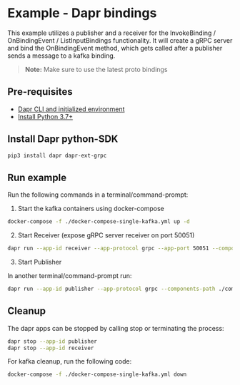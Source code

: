 # Example - Dapr bindings

This example utilizes a publisher and a receiver for the InvokeBinding / OnBindingEvent / ListInputBindings functionality. It will create a gRPC server and bind the OnBindingEvent method, which gets called after a publisher sends a message to a kafka binding.

> **Note:** Make sure to use the latest proto bindings

## Pre-requisites

- [Dapr CLI and initialized environment](https://docs.dapr.io/getting-started)
- [Install Python 3.7+](https://www.python.org/downloads/)

## Install Dapr python-SDK

<!-- Our CI/CD pipeline automatically installs the correct version, so we can skip this step in the automation -->

```bash
pip3 install dapr dapr-ext-grpc
```

## Run example

Run the following commands in a terminal/command-prompt:

<!-- STEP
name: Kafka install
sleep: 30
-->

1. Start the kafka containers using docker-compose 

```bash
docker-compose -f ./docker-compose-single-kafka.yml up -d
```

<!-- END_STEP -->

<!-- STEP
name: Start Receiver
expected_stdout_lines: 
  - '== APP == {"id": 1, "message": "hello world"}'
  - '== APP == {"id": 2, "message": "hello world"}'
  - '== APP == {"id": 3, "message": "hello world"}'
background: true
sleep: 5
-->

2. Start Receiver (expose gRPC server receiver on port 50051) 

```bash
dapr run --app-id receiver --app-protocol grpc --app-port 50051 --components-path ./components python3 invoke-input-binding.py
```

<!-- END_STEP -->

3. Start Publisher

In another terminal/command-prompt run:

<!-- STEP
name: Start Publisher
expected_stdout_lines: 
  - '== APP == Sending message id: 1, message "hello world"'
  - '== APP == Sending message id: 2, message "hello world"'
  - '== APP == Sending message id: 3, message "hello world"'
background: true
sleep: 5
-->

```bash
dapr run --app-id publisher --app-protocol grpc --components-path ./components python3 invoke-output-binding.py
```

<!-- END_STEP -->

## Cleanup

<!-- STEP
name: Cleanup
expected_stdout_lines:
  - '✅  app stopped successfully: publisher'
  - '✅  app stopped successfully: receiver'
-->

The dapr apps can be stopped by calling stop or terminating the process:

```bash
dapr stop --app-id publisher
dapr stop --app-id receiver
```

For kafka cleanup, run the following code:

```bash
docker-compose -f ./docker-compose-single-kafka.yml down
```

<!-- END_STEP -->
